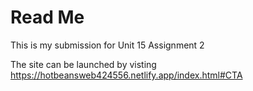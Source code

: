 # Read Me

This is my submission for Unit 15 Assignment 2

The site can be launched by visting https://hotbeansweb424556.netlify.app/index.html#CTA
